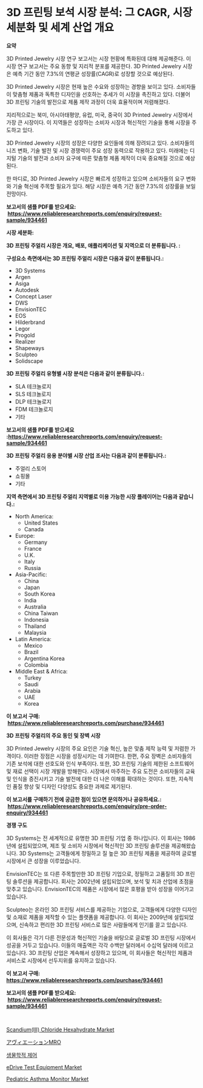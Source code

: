 <p><h1>3D 프린팅 보석 시장 분석: 그 CAGR, 시장 세분화 및 세계 산업 개요</h1></p><p><strong>요약</strong></p>
<p><p>3D Printed Jewelry 시장 연구 보고서는 시장 현황에 특화된데 대해 제공해준다. 이 시장 연구 보고서는 주요 동향 및 지리적 분포를 제공한다. 3D Printed Jewelry 시장은 예측 기간 동안 7.3%의 연평균 성장률(CAGR)로 성장할 것으로 예상된다.</p><p>3D Printed Jewelry 시장은 현재 높은 수요와 성장하는 경향을 보이고 있다. 소비자들이 맞춤형 제품과 독특한 디자인을 선호하는 추세가 이 시장을 촉진하고 있다. 더불어 3D 프린팅 기술의 발전으로 제품 제작 과정이 더욱 효율적이며 저렴해졌다.</p><p>지리적으로는 북미, 아시아태평양, 유럽, 미국, 중국이 3D Printed Jewelry 시장에서 가장 큰 시장이다. 이 지역들은 성장하는 소비자 시장과 혁신적인 기술을 통해 시장을 주도하고 있다.</p><p>3D Printed Jewelry 시장의 성장은 다양한 요인들에 의해 장려되고 있다. 소비자들의 니즈 변화, 기술 발전 및 시장 경쟁력이 주요 성장 동력으로 작용하고 있다. 미래에는 디지털 기술의 발전과 소비자 요구에 따른 맞춤형 제품 제작이 더욱 중요해질 것으로 예상된다.</p><p>한 마디로, 3D Printed Jewelry 시장은 빠르게 성장하고 있으며 소비자들의 요구 변화와 기술 혁신에 주목할 필요가 있다. 해당 시장은 예측 기간 동안 7.3%의 성장률을 보일 전망이다.</p></p>
<p><strong>보고서의 샘플 PDF를 받으세요: &nbsp;<a href="https://www.reliableresearchreports.com/enquiry/request-sample/934461">https://www.reliableresearchreports.com/enquiry/request-sample/934461</a></strong></p>
<p><strong>시장 세분화:</strong></p>
<p><strong> 3D 프린팅 주얼리 시장은 개요, 배포, 애플리케이션 및 지역으로 더 분류됩니다. :</strong></p>
<p><strong>구성요소 측면에서는 3D 프린팅 주얼리 시장은 다음과 같이 분류됩니다.:</strong></p>
<p><ul><li>3D Systems</li><li>Argen</li><li>Asiga</li><li>Autodesk</li><li>Concept Laser</li><li>DWS</li><li>EnvisionTEC</li><li>EOS</li><li>Hilderbrand</li><li>Legor</li><li>Progold</li><li>Realizer</li><li>Shapeways</li><li>Sculpteo</li><li>Solidscape</li></ul></p>
<p><strong> 3D 프린팅 주얼리 유형별 시장 분석은 다음과 같이 분류됩니다.:</strong></p>
<p><ul><li>SLA 테크놀로지</li><li>SLS 테크놀로지</li><li>DLP 테크놀로지</li><li>FDM 테크놀로지</li><li>기타</li></ul></p>
<p><strong>보고서의 샘플 PDF를 받으세요 :<a href="https://www.reliableresearchreports.com/enquiry/request-sample/934461">https://www.reliableresearchreports.com/enquiry/request-sample/934461</a></strong></p>
<p><strong> 3D 프린팅 주얼리 응용 분야별 시장 산업 조사는 다음과 같이 분류됩니다.:</strong></p>
<p><ul><li>주얼리 스토어</li><li>쇼핑몰</li><li>기타</li></ul></p>
<p><strong>지역 측면에서 3D 프린팅 주얼리 지역별로 이용 가능한 시장 플레이어는 다음과 같습니다.:</strong></p>
<p><ul>
    <li>
        North America:
        <ul>
            <li>United States</li>
            <li>Canada</li>
        </ul>
    </li>
    <li>
        Europe:
        <ul>
            <li>Germany</li>
            <li>France</li>
            <li>U.K.</li>
            <li>Italy</li>
            <li>Russia</li>
        </ul>
    </li>
    <li>
        Asia-Pacific:
        <ul>
            <li>China</li>
            <li>Japan</li>
            <li>South Korea</li>
            <li>India</li>
            <li>Australia</li>
            <li>China Taiwan</li>
            <li>Indonesia</li>
            <li>Thailand</li>
            <li>Malaysia</li>
        </ul>
    </li>
    <li>
        Latin America:
        <ul>
            <li>Mexico</li>
            <li>Brazil</li>
            <li>Argentina Korea</li>
            <li>Colombia</li>
        </ul>
    </li>
    <li>
        Middle East & Africa:
        <ul>
            <li>Turkey</li>
            <li>Saudi</li>
            <li>Arabia</li>
            <li>UAE</li>
            <li>Korea</li>
        </ul>
    </li>
    </ul></p>
<p><strong>이 보고서 구매: &nbsp;<a href="https://www.reliableresearchreports.com/purchase/934461">https://www.reliableresearchreports.com/purchase/934461</a></strong></p>
<p><strong>3D 프린팅 주얼리의 주요 동인 및 장벽 시장</strong></p>
<p><p>3D Printed Jewelry 시장의 주요 요인은 기술 혁신, 높은 맞춤 제작 능력 및 저렴한 가격이다. 이러한 장점은 시장을 성장시키는 데 기여한다. 한편, 주요 장벽은 소비자들의 기존 보석에 대한 선호도와 인식 부족이다. 또한, 3D 프린팅 기술의 제한된 소프트웨어 및 재료 선택이 시장 개발을 방해한다. 시장에서 마주하는 주요 도전은 소비자들의 교육 및 인식을 증진시키고 기술 발전에 대한 더 나은 이해를 확대하는 것이다. 또한, 지속적인 품질 향상 및 디자인 다양성도 중요한 과제로 제기된다.</p></p>
<p><strong>이 보고서를 구매하기 전에 궁금한 점이 있으면 문의하거나 공유하세요.: &nbsp;<a href="https://www.reliableresearchreports.com/enquiry/pre-order-enquiry/934461">https://www.reliableresearchreports.com/enquiry/pre-order-enquiry/934461</a></strong></p>
<p><strong>경쟁 구도</strong></p>
<p><p>3D Systems는 전 세계적으로 유명한 3D 프린팅 기업 중 하나입니다. 이 회사는 1986년에 설립되었으며, 제조 및 소비자 시장에서 혁신적인 3D 프린팅 솔루션을 제공해왔습니다. 3D Systems는 고객들에게 정밀하고 질 높은 3D 프린팅 제품을 제공하여 글로벌 시장에서 큰 성장을 이루었습니다.</p><p>EnvisionTEC는 또 다른 주목할만한 3D 프린팅 기업으로, 정밀하고 고품질의 3D 프린팅 솔루션을 제공합니다. 회사는 2002년에 설립되었으며, 보석 및 치과 산업에 초점을 맞추고 있습니다. EnvisionTEC의 제품은 시장에서 많은 호평을 받아 성장을 이어가고 있습니다.</p><p>Sculpteo는 온라인 3D 프린팅 서비스를 제공하는 기업으로, 고객들에게 다양한 디자인 및 소재로 제품을 제작할 수 있는 플랫폼을 제공합니다. 이 회사는 2009년에 설립되었으며, 신속하고 편리한 3D 프린팅 서비스로 많은 사람들에게 인기를 끌고 있습니다.</p><p>이 회사들은 각기 다른 전문성과 혁신적인 기술을 바탕으로 글로벌 3D 프린팅 시장에서 성공을 거두고 있습니다. 이들의 매출액은 각각 수백만 달러에서 수십억 달러에 이르고 있습니다. 3D 프린팅 산업은 계속해서 성장하고 있으며, 이 회사들은 혁신적인 제품과 서비스로 시장에서 선두지위를 유지하고 있습니다.</p></p>
<p><strong>이 보고서 구매: &nbsp; <a href="https://www.reliableresearchreports.com/purchase/934461">https://www.reliableresearchreports.com/purchase/934461</a></strong></p>
<p><strong>보고서의 샘플 PDF를 받으세요: &nbsp;<a href="https://www.reliableresearchreports.com/enquiry/request-sample/934461">https://www.reliableresearchreports.com/enquiry/request-sample/934461</a></strong><strong></strong></p>
<p>&nbsp;</p>
<p><p><a href="https://metal-farmhouse-e95.notion.site/Scandium-III-Chloride-Hexahydrate-Market-Research-Report-Unlocks-Analysis-on-the-Market-Financial-S-227f18d3e52142f3b8fbf313ce02a452">Scandium(III) Chloride Hexahydrate Market</a></p><p><a href="https://github.com/xnljig2898992/Market-Research-Report-List-1/blob/main/6651943184499.md">アヴィエーションMRO</a></p><p><a href="https://github.com/vsn7qpua81q/Market-Research-Report-List-1/blob/main/2279553184525.md">생물학적 제어</a></p><p><a href="https://issuu.com/reportprime-2/docs/edrive-test-equipment-market-size-2030.pptx">eDrive Test Equipment Market</a></p><p><a href="https://github.com/PeterParrish5/Market-Research-Report-List-3/blob/main/pediatric-asthma-monitor-market.md">Pediatric Asthma Monitor Market</a></p></p>
